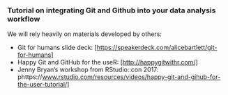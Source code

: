 ### Tutorial on integrating Git and Github into your data analysis workflow

We will rely heavily on materials developed by others:
- Git for humans slide deck: [https://speakerdeck.com/alicebartlett/git-for-humans]
- Happy Git and GitHub for the useR: [http://happygitwithr.com/]
- Jenny Bryan’s workshop from RStudio::con 2017: phttps://www.rstudio.com/resources/videos/happy-git-and-gihub-for-the-user-tutorial/]

